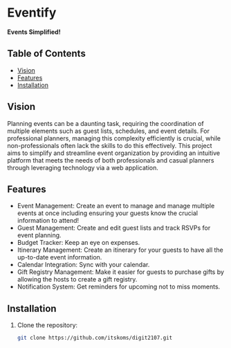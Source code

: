 # Eventify
**Events Simplified!**

## Table of Contents
- [Vision](#vision)
- [Features](#features)
- [Installation](#installation)

## Vision
Planning events can be a daunting task, requiring the coordination of multiple elements such as guest lists, schedules, and event details. For professional planners, managing this complexity efficiently is crucial, while non-professionals often lack the skills to do this effectively. This project aims to simplify and streamline event organization by providing an intuitive platform that meets the needs of both professionals and casual planners through leveraging technology via a web application.

## Features
- Event Management: Create an event to manage and manage multiple events at once including ensuring your guests know the crucial information to attend!
- Guest Management: Create and edit guest lists and track RSVPs for event planning.
- Budget Tracker: Keep an eye on expenses.
- Itinerary Management: Create an itinerary for your guests to have all the up-to-date event information.
- Calendar Integration: Sync with your calendar.
- Gift Registry Management: Make it easier for guests to purchase gifts by allowing the hosts to create a gift registry.
- Notification System: Get reminders for upcoming not to miss moments.

## Installation
1. Clone the repository:
   ```bash
   git clone https://github.com/itskoms/digit2107.git
